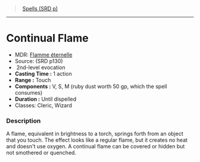 ﻿---
!SpellItem
Name: Continual Flame
AltName: '[Flamme éternelle](hd_spells_flamme_eternelle.md)'
Type: evocation
Level: 2
CastingTime: 1 action
Range: Touch
Components: V, S, M (ruby dust worth 50 gp, which the spell consumes)
Duration: Until dispelled
Classes: Cleric, Wizard
Family: SpellVO
Source: (SRD p130)
Id: spells_vo.md#continual-flame
ParentLink: spells_vo.md#spells-srd-p
ParentName: Spells (SRD p)
NameLevel: 1
Attributes:
  Name: Continual Flame
  Markdown: >+
    # <!--Name-->Continual Flame<!--/Name-->


    - MDR: <!--AltName-->[Flamme éternelle](hd_spells_flamme_eternelle.md)<!--/AltName-->

    - Source: <!--Source-->(SRD p130)<!--/Source-->

    -  <!--Level-->2<!--/Level-->nd-level <!--Type-->evocation<!--/Type-->

    - **Casting Time :** <!--CastingTime-->1 action<!--/CastingTime-->

    - **Range :** <!--Range-->Touch<!--/Range-->

    - **Components :** <!--Components-->V, S, M (ruby dust worth 50 gp, which the spell consumes)<!--/Components-->

    - **Duration :** <!--Duration-->Until dispelled<!--/Duration-->

    - Classes: <!--Classes-->Cleric, Wizard<!--/Classes-->


    ### Description


    A flame, equivalent in brightness to a torch, springs forth from an object that you touch. The effect looks like a regular flame, but it creates no heat and doesn't use oxygen. A continual flame can be covered or hidden but not smothered or quenched.

  AltName: '[Flamme éternelle](hd_spells_flamme_eternelle.md)'
  Source: (SRD p130)
  Level: 2
  Type: evocation
  CastingTime: 1 action
  Range: Touch
  Components: V, S, M (ruby dust worth 50 gp, which the spell consumes)
  Duration: Until dispelled
  Classes: Cleric, Wizard
AttributesDictionary: >+
  Name: Continual Flame

  Markdown: >+

    # <!--Name-->Continual Flame<!--/Name-->





    - MDR: <!--AltName-->[Flamme éternelle](hd_spells_flamme_eternelle.md)<!--/AltName-->



    - Source: <!--Source-->(SRD p130)<!--/Source-->



    -  <!--Level-->2<!--/Level-->nd-level <!--Type-->evocation<!--/Type-->



    - **Casting Time :** <!--CastingTime-->1 action<!--/CastingTime-->



    - **Range :** <!--Range-->Touch<!--/Range-->



    - **Components :** <!--Components-->V, S, M (ruby dust worth 50 gp, which the spell consumes)<!--/Components-->



    - **Duration :** <!--Duration-->Until dispelled<!--/Duration-->



    - Classes: <!--Classes-->Cleric, Wizard<!--/Classes-->





    ### Description





    A flame, equivalent in brightness to a torch, springs forth from an object that you touch. The effect looks like a regular flame, but it creates no heat and doesn't use oxygen. A continual flame can be covered or hidden but not smothered or quenched.



  AltName: '[Flamme éternelle](hd_spells_flamme_eternelle.md)'

  Source: (SRD p130)

  Level: 2

  Type: evocation

  CastingTime: 1 action

  Range: Touch

  Components: V, S, M (ruby dust worth 50 gp, which the spell consumes)

  Duration: Until dispelled

  Classes: Cleric, Wizard

---
> [Spells (SRD p)](srd_spells.md)

---

# Continual Flame

- MDR: [Flamme éternelle](hd_spells_flamme_eternelle.md)
- Source: (SRD p130)
-  2nd-level evocation
- **Casting Time :** 1 action
- **Range :** Touch
- **Components :** V, S, M (ruby dust worth 50 gp, which the spell consumes)
- **Duration :** Until dispelled
- Classes: Cleric, Wizard

### Description

A flame, equivalent in brightness to a torch, springs forth from an object that you touch. The effect looks like a regular flame, but it creates no heat and doesn't use oxygen. A continual flame can be covered or hidden but not smothered or quenched.

